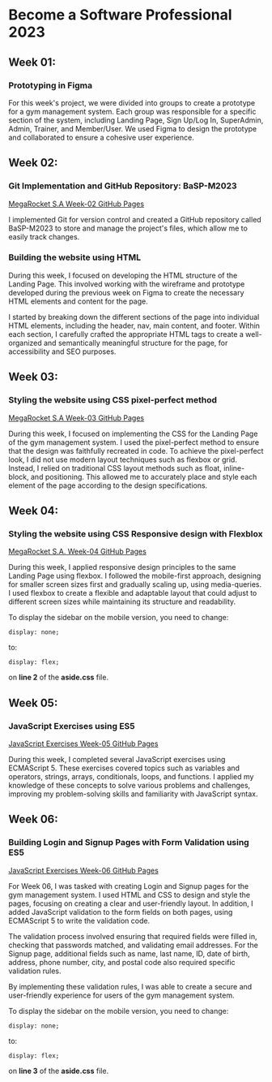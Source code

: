 # Become a Software Professional 2023

## Week 01:

### Prototyping in Figma

For this week's project, we were divided into groups to create a prototype for a gym management system. Each group was responsible for a specific section of the system, including Landing Page, Sign Up/Log In, SuperAdmin, Admin, Trainer, and Member/User. We used Figma to design the prototype and collaborated to ensure a cohesive user experience.

## Week 02:

### Git Implementation and GitHub Repository: BaSP-M2023

[MegaRocket S.A Week-02 GitHub Pages](https://maurocaffesse.github.io/BaSP-M2023/Week-02)

I implemented Git for version control and created a GitHub repository called BaSP-M2023 to store and manage the project's files, which allow me to easily track changes.

### Building the website using HTML

During this week, I focused on developing the HTML structure of the Landing Page. This involved working with the wireframe and prototype developed during the previous week on Figma to create the necessary HTML elements and content for the page.

I started by breaking down the different sections of the page into individual HTML elements, including the header, nav, main content, and footer. Within each section, I carefully crafted the appropriate HTML tags to create a well-organized and semantically meaningful structure for the page, for accessibility and SEO purposes.

## Week 03:

### Styling the website using CSS pixel-perfect method

[MegaRocket S.A Week-03 GitHub Pages](https://maurocaffesse.github.io/BaSP-M2023/Week-03)

During this week, I focused on implementing the CSS for the Landing Page of the gym management system. I used the pixel-perfect method to ensure that the design was faithfully recreated in code.
To achieve the pixel-perfect look, I did not use modern layout techniques such as flexbox or grid. Instead, I relied on traditional CSS layout methods such as float, inline-block, and positioning. This allowed me to accurately place and style each element of the page according to the design specifications.

## Week 04:

### Styling the website using CSS Responsive design with Flexblox

[MegaRocket S.A. Week-04 GitHub Pages](https://maurocaffesse.github.io/BaSP-M2023/Week-04/)

During this week, I applied responsive design principles to the same Landing Page using flexbox. I followed the mobile-first approach, designing for smaller screen sizes first and gradually scaling up, using media-queries. I used flexbox to create a flexible and adaptable layout that could adjust to different screen sizes while maintaining its structure and readability.

To display the sidebar on the mobile version, you need to change:

```
display: none;
```

to:

```
display: flex;
```

on **line 2** of the **aside.css** file.

## Week 05:

### JavaScript Exercises using ES5

[JavaScript Exercises Week-05 GitHub Pages](https://maurocaffesse.github.io/BaSP-M2023/Week-05/)

During this week, I completed several JavaScript exercises using ECMAScript 5. These exercises covered topics such as variables and operators, strings, arrays, conditionals, loops, and functions. I applied my knowledge of these concepts to solve various problems and challenges, improving my problem-solving skills and familiarity with JavaScript syntax.

## Week 06:

### Building Login and Signup Pages with Form Validation using ES5

[JavaScript Exercises Week-06 GitHub Pages](https://maurocaffesse.github.io/BaSP-M2023/Week-06/)

For Week 06, I was tasked with creating Login and Signup pages for the gym management system. I used HTML and CSS to design and style the pages, focusing on creating a clear and user-friendly layout. In addition, I added JavaScript validation to the form fields on both pages, using ECMAScript 5 to write the validation code.

The validation process involved ensuring that required fields were filled in, checking that passwords matched, and validating email addresses. For the Signup page, additional fields such as name, last name, ID, date of birth, address, phone number, city, and postal code also required specific validation rules.

By implementing these validation rules, I was able to create a secure and user-friendly experience for users of the gym management system.

To display the sidebar on the mobile version, you need to change:

```
display: none;
```

to:

```
display: flex;
```

on **line 3** of the **aside.css** file.
